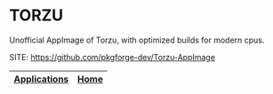 # TORZU

 Unofficial AppImage of Torzu, with optimized builds for modern cpus.

 SITE: https://github.com/pkgforge-dev/Torzu-AppImage

 | [Applications](https://portable-linux-apps.github.io/apps.html) | [Home](https://portable-linux-apps.github.io)
 | --- | --- |
